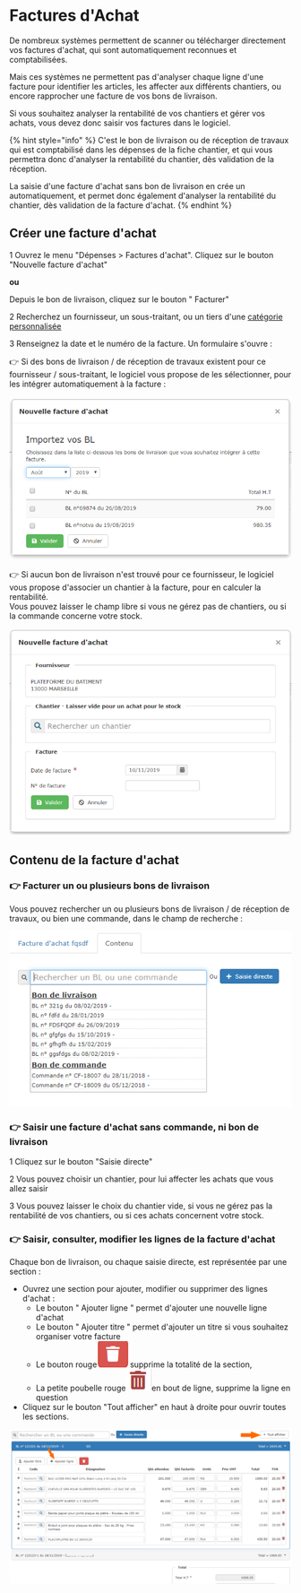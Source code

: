 # Factures d'Achat

De nombreux systèmes permettent de scanner ou  télécharger directement vos factures d'achat, qui sont automatiquement reconnues et comptabilisées.

Mais ces systèmes ne permettent pas d'analyser chaque ligne d'une facture pour identifier les articles, les affecter aux différents chantiers, ou encore rapprocher une facture de vos bons de livraison.

Si vous souhaitez analyser la rentabilité de vos chantiers et gérer vos achats, vous devez donc saisir vos factures dans le logiciel.



{% hint style="info" %}
C'est le bon de livraison ou de réception de travaux qui est comptabilisé dans les dépenses de la fiche chantier, et qui vous permettra donc d'analyser la rentabilité du chantier, dès validation de la réception.

La saisie d'une facture d'achat sans bon de livraison en crée un automatiquement, et permet donc également d'analyser la rentabilité du chantier, dès validation de la facture d'achat.
{% endhint %}



## Créer une facture d'achat



1 Ouvrez le menu "Dépenses  &gt;  Factures d'achat". Cliquez sur le bouton "Nouvelle facture d'achat"

**ou**

Depuis le bon de livraison, cliquez sur le bouton " Facturer"

2 Recherchez un fournisseur, un sous-traitant, ou un tiers d'une [catégorie personnalisée](../les-tiers/categories-et-groupes-de-tiers.md)

3 Renseignez la date et le numéro de la facture. Un formulaire s'ouvre :

👉 Si des bons de livraison / de réception de travaux existent pour ce fournisseur / sous-traitant, le logiciel vous propose de les sélectionner, pour les intégrer automatiquement à la facture :

![](../../.gitbook/assets/import_bl_crea_fact.png)

👉 Si aucun bon de livraison n'est trouvé pour ce fournisseur, le logiciel vous propose d'associer un chantier à la facture, pour en calculer la rentabilité.  
Vous pouvez laisser le champ libre si vous ne gérez pas de chantiers, ou si la commande concerne votre stock.

![](../../.gitbook/assets/fact_achat_choix_chantier.png)



## Contenu de la facture d'achat

### 👉 Facturer un ou plusieurs bons de livraison

Vous pouvez rechercher un ou plusieurs bons de livraison / de réception de travaux, ou bien une commande, dans le champ de recherche :

![](../../.gitbook/assets/achat_contenu_recherche.png)

### 👉 Saisir une facture d'achat sans commande, ni bon de livraison

1 Cliquez sur le bouton "Saisie directe"

2 Vous pouvez choisir un chantier, pour lui affecter les achats que vous allez saisir

3 Vous pouvez laisser le choix du chantier vide, si vous ne gérez pas la rentabilité de vos chantiers, ou si ces achats concernent votre stock.



### 👉 Saisir, consulter, modifier les lignes de la facture d'achat

Chaque bon de livraison, ou chaque saisie directe, est représentée par une section :

* Ouvrez une section pour ajouter, modifier ou supprimer des lignes d'achat :
  * Le bouton " Ajouter ligne " permet d'ajouter une nouvelle ligne d'achat
  * Le bouton " Ajouter titre " permet d'ajouter un titre si vous souhaitez organiser votre facture
  * Le bouton rouge![](../../.gitbook/assets/screenshot-237-.png)supprime la totalité de la section, 
  * La petite poubelle rouge![](../../.gitbook/assets/screenshot-238-.png)en bout de ligne, supprime la ligne en question
* Cliquez sur le bouton "Tout afficher" en haut à droite pour ouvrir toutes les sections.

![](../../.gitbook/assets/achat_contenu_saisie_ligne.png)

